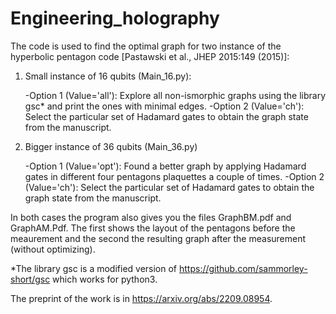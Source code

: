 # Engineering_holography

The code is used to find the optimal graph for two instance of the hyperbolic pentagon code [Pastawski et al.,
JHEP 2015:149 (2015)]:

1) Small instance of 16 qubits (Main_16.py):
   
     -Option 1 (Value='all'): Explore all non-ismorphic graphs using the library gsc* and print the ones with minimal edges.
     -Option 2 (Value='ch'): Select the particular set of Hadamard gates to obtain the graph state from the manuscript.  
    
     
3) Bigger instance of 36 qubits (Main_36.py)
   
     -Option 1 (Value='opt'): Found a better graph by applying Hadamard gates in different four pentagons plaquettes a couple of times.
     -Option 2 (Value='ch'): Select the particular set of Hadamard gates to obtain the graph state from the manuscript.  

In both cases the program also gives you the files GraphBM.pdf and GraphAM.Pdf. The first shows the layout of the pentagons before the meaurement and the second the resulting graph after the measurement (without optimizing).


*The library gsc is a modified version of https://github.com/sammorley-short/gsc which works for python3.

The preprint of the work is in https://arxiv.org/abs/2209.08954.


